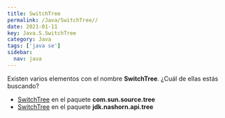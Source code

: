 ```yaml
---
title: SwitchTree
permalink: /Java/SwitchTree//
date: 2021-01-11
key: Java.S.SwitchTree
category: Java
tags: ['java se']
sidebar: 
  nav: java
---
```


Existen varios elementos con el nombre **SwitchTree**. ¿Cuál de ellas estás buscando?
<ul>
<li><a href="/Java/SwitchTree-com-sun-source-tree/">SwitchTree</a> en el paquete <strong>com.sun.source.tree</strong></li>
<li><a href="/Java/SwitchTree-jdk-nashorn-api-tree/">SwitchTree</a> en el paquete <strong>jdk.nashorn.api.tree</strong></li>
<ul>
